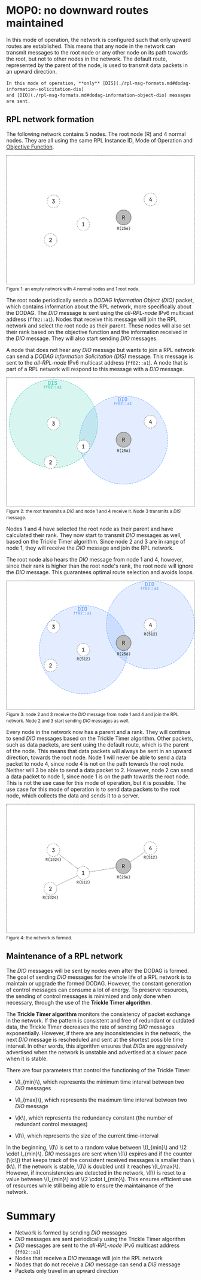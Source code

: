 # MOP0: no downward routes maintained

In this mode of operation, the network is configured such that only upward routes are established.
This means that any node in the network can transmit messages to the root node
or any other node on its path towards the root, but not to other nodes in the network.
The default route, represented by the parent of the node,
is used to transmit data packets in an upward direction.

```admonish note
In this mode of operation, **only** [DIS](./rpl-msg-formats.md#dodag-information-solicitation-dis)
and [DIO](./rpl-msg-formats.md#dodag-information-object-dio) messages are sent.
```

## RPL network formation ##

The following network contains 5 nodes.
The root node (R) and 4 normal nodes.
They are all using the same RPL Instance ID, Mode of Operation and [Objective Function](./rpl-objective-function.md).

![Empty RPL network](assets/rpl/empty-network.webp)
<small>Figure 1: an empty network with 4 normal nodes and 1 root node.</small>

The root node periodically sends a *DODAG Information Object (DIO)* packet, 
which contains information about the RPL network, more specifically about the DODAG.
The *DIO* message is sent using the *all-RPL-node* IPv6 multicast address (`ff02::a1`).
Nodes that receive this message will join the RPL network and select the root node as their parent.
These nodes will also set their rank based on the objective function and the information received in the *DIO* message.
They will also start sending *DIO* messages.

A node that does not hear any *DIO* message but wants to join a RPL network can send a *DODAG Information Solicitation (DIS)* message.
This message is sent to the *all-RPL-node* IPv6 multicast address (`ff02::a1`).
A node that is part of a RPL network will respond to this message with a *DIO* message.

![First DIO message](assets/rpl/first-dio.webp)
<small>
Figure 2: the root transmits a *DIO* and node 1 and 4 receive it.
Node 3 transmits a *DIS* message.
</small>

Nodes 1 and 4 have selected the root node as their parent and have calculated their rank.
They now start to transmit *DIO* messages as well, based on the Trickle Timer algorithm.
Since node 2 and 3 are in range of node 1, they will receive the *DIO* message and join the RPL network.

The root node also hears the *DIO* message from node 1 and 4, however, since their rank is higher than the root node's rank,
the root node will ignore the *DIO* message.
This guarantees optimal route selection and avoids loops.

![Next DIO message](assets/rpl/next-dio.webp)
<small>
Figure 3: node 2 and 3 receive the *DIO* message from node 1 and 4 and join the RPL network.
Node 2 and 3 start sending *DIO* messages as well.
</small>

Every node in the network now has a parent and a rank.
They will continue to send *DIO* messages based on the Trickle Timer algorithm.
Other packets, such as data packets, are sent using the default route, which is the parent of the node.
This means that data packets will always be sent in an upward direction, towards the root node.
Node 1 will never be able to send a data packet to node 4, since node 4 is not on the path towards the root node.
Neither will 3 be able to send a data packet to 2.
However, node 2 can send a data packet to node 1, since node 1 is on the path towards the root node.
This is not the use case for this mode of operation, but it is possible.
The use case for this mode of operation is to send data packets to the root node,
which collects the data and sends it to a server.

![Formed network](assets/rpl/formed.webp)
<small>
Figure 4: the network is formed.
</small>

## Maintenance of a RPL network ##

The *DIO* messages will be sent by nodes even after the DODAG is formed. The goal of sending *DIO* messages for the whole 
life of a RPL network is to maintain or upgrade the formed DODAG. However, the constant generation of control messages 
can consume a lot of energy. To preserve resources, the sending of control messages is minimized and only done when necessary,
through the use of the **Trickle Timer algorithm**.

The **Trickle Timer algorithm** monitors the consistency of packet exchange in the network. If the pattern is consistent 
and free of redundant or outdated data, the Trickle Timer decreases the rate of sending *DIO* messages exponentially.
However, if there are any inconsistencies in the network, the next *DIO* message is rescheduled and sent at the shortest 
possible time interval. In other words, this algorithm ensures that *DIOs* are aggressively advertised when the 
network is unstable and advertised at a slower pace when it is stable.

There are four parameters that control the functioning of the Trickle Timer:

- \\(I_{min}\\), which represents the minimum time interval between two *DIO* messages

- \\(I_{max}\\), which represents the maximum time interval between two *DIO* message

- \\(k\\), which represents the redundancy constant (the number of redundant control messages)

- \\(I\\), which represents the size of the current time-interval

In the beginning, \\(I\\) is set to a random value between \\(I_{min}\\) and \\(2 \cdot I_{min}\\).
*DIO* messages are sent when \\(I\\) expires and if the
counter (\\(c\\)) that keeps track of the consistent received messages is smaller than \\(k\\). 
If the network is stable, \\(I\\) is doubled until it reaches \\(I_{max}\\).
However, if inconsistencies are detected in the network, 
\\(I\\) is reset to a value between \\(I_{min}\\) and \\(2 \cdot I_{min}\\).
This ensures efficient use of resources while still being able to ensure the maintainance of the network.

# Summary #

- Network is formed by sending *DIO* messages
- *DIO* messages are sent periodically using the Trickle Timer algorithm
- *DIO* messages are sent to the *all-RPL-node* IPv6 multicast address (`ff02::a1`)
- Nodes that receive a *DIO* message will join the RPL network
- Nodes that do not receive a *DIO* message can send a *DIS* message
- Packets only travel in an upward direction
  
